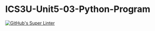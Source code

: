 # ICS3U-Unit5-03-Python-Program

[![GitHub's Super Linter](https://github.com/Igor-Zhelezniak-1/ICS3U-Unit5-03-Python-Program/workflows/GitHub's%20Super%20Linter/badge.svg)](https://github.com/Igor-Zhelezniak-1/ICS3U-Unit5-03-Python-Program/actions)
